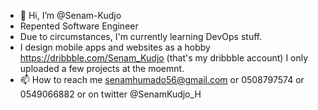 - 👋 Hi, I’m @Senam-Kudjo
- Repented Software Engineer
- Due to circumstances, I'm currently learning DevOps stuff.
- I design mobile apps and websites as a hobby https://dribbble.com/Senam_Kudjo (that's my dribbble account) I only uploaded a few projects at the moemnt.
- 📫 How to reach me senamhumado56@gmail.com or 0508797574 or 0549066882 or on twitter @SenamKudjo_H

